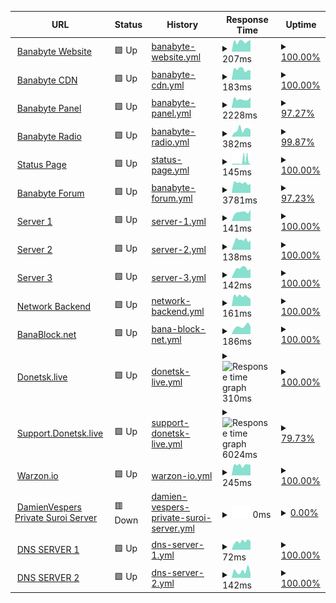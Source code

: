<!--start: status pages-->
<!-- This summary is generated by Upptime (https://github.com/upptime/upptime) -->
<!-- Do not edit this manually, your changes will be overwritten -->
<!-- prettier-ignore -->
| URL | Status | History | Response Time | Uptime |
| --- | ------ | ------- | ------------- | ------ |
| <img alt="" src="https://icons.duckduckgo.com/ip3/banabyte.com.ico" height="13"> [Banabyte Website](https://Banabyte.com) | 🟩 Up | [banabyte-website.yml](https://github.com/Banabyte/status.banabyte.com/commits/HEAD/history/banabyte-website.yml) | <details><summary><img alt="Response time graph" src="./graphs/banabyte-website/response-time-week.png" height="20"> 207ms</summary><br><a href="https://status.banabyte.com/history/banabyte-website"><img alt="Response time 427" src="https://img.shields.io/endpoint?url=https%3A%2F%2Fraw.githubusercontent.com%2FBanabyte%2Fstatus.banabyte.com%2FHEAD%2Fapi%2Fbanabyte-website%2Fresponse-time.json"></a><br><a href="https://status.banabyte.com/history/banabyte-website"><img alt="24-hour response time 163" src="https://img.shields.io/endpoint?url=https%3A%2F%2Fraw.githubusercontent.com%2FBanabyte%2Fstatus.banabyte.com%2FHEAD%2Fapi%2Fbanabyte-website%2Fresponse-time-day.json"></a><br><a href="https://status.banabyte.com/history/banabyte-website"><img alt="7-day response time 207" src="https://img.shields.io/endpoint?url=https%3A%2F%2Fraw.githubusercontent.com%2FBanabyte%2Fstatus.banabyte.com%2FHEAD%2Fapi%2Fbanabyte-website%2Fresponse-time-week.json"></a><br><a href="https://status.banabyte.com/history/banabyte-website"><img alt="30-day response time 228" src="https://img.shields.io/endpoint?url=https%3A%2F%2Fraw.githubusercontent.com%2FBanabyte%2Fstatus.banabyte.com%2FHEAD%2Fapi%2Fbanabyte-website%2Fresponse-time-month.json"></a><br><a href="https://status.banabyte.com/history/banabyte-website"><img alt="1-year response time 427" src="https://img.shields.io/endpoint?url=https%3A%2F%2Fraw.githubusercontent.com%2FBanabyte%2Fstatus.banabyte.com%2FHEAD%2Fapi%2Fbanabyte-website%2Fresponse-time-year.json"></a></details> | <details><summary><a href="https://status.banabyte.com/history/banabyte-website">100.00%</a></summary><a href="https://status.banabyte.com/history/banabyte-website"><img alt="All-time uptime 94.66%" src="https://img.shields.io/endpoint?url=https%3A%2F%2Fraw.githubusercontent.com%2FBanabyte%2Fstatus.banabyte.com%2FHEAD%2Fapi%2Fbanabyte-website%2Fuptime.json"></a><br><a href="https://status.banabyte.com/history/banabyte-website"><img alt="24-hour uptime 100.00%" src="https://img.shields.io/endpoint?url=https%3A%2F%2Fraw.githubusercontent.com%2FBanabyte%2Fstatus.banabyte.com%2FHEAD%2Fapi%2Fbanabyte-website%2Fuptime-day.json"></a><br><a href="https://status.banabyte.com/history/banabyte-website"><img alt="7-day uptime 100.00%" src="https://img.shields.io/endpoint?url=https%3A%2F%2Fraw.githubusercontent.com%2FBanabyte%2Fstatus.banabyte.com%2FHEAD%2Fapi%2Fbanabyte-website%2Fuptime-week.json"></a><br><a href="https://status.banabyte.com/history/banabyte-website"><img alt="30-day uptime 84.39%" src="https://img.shields.io/endpoint?url=https%3A%2F%2Fraw.githubusercontent.com%2FBanabyte%2Fstatus.banabyte.com%2FHEAD%2Fapi%2Fbanabyte-website%2Fuptime-month.json"></a><br><a href="https://status.banabyte.com/history/banabyte-website"><img alt="1-year uptime 94.66%" src="https://img.shields.io/endpoint?url=https%3A%2F%2Fraw.githubusercontent.com%2FBanabyte%2Fstatus.banabyte.com%2FHEAD%2Fapi%2Fbanabyte-website%2Fuptime-year.json"></a></details>
| <img alt="" src="https://icons.duckduckgo.com/ip3/cdn.banabyte.com.ico" height="13"> [Banabyte CDN](https://cdn.banabyte.com) | 🟩 Up | [banabyte-cdn.yml](https://github.com/Banabyte/status.banabyte.com/commits/HEAD/history/banabyte-cdn.yml) | <details><summary><img alt="Response time graph" src="./graphs/banabyte-cdn/response-time-week.png" height="20"> 183ms</summary><br><a href="https://status.banabyte.com/history/banabyte-cdn"><img alt="Response time 272" src="https://img.shields.io/endpoint?url=https%3A%2F%2Fraw.githubusercontent.com%2FBanabyte%2Fstatus.banabyte.com%2FHEAD%2Fapi%2Fbanabyte-cdn%2Fresponse-time.json"></a><br><a href="https://status.banabyte.com/history/banabyte-cdn"><img alt="24-hour response time 179" src="https://img.shields.io/endpoint?url=https%3A%2F%2Fraw.githubusercontent.com%2FBanabyte%2Fstatus.banabyte.com%2FHEAD%2Fapi%2Fbanabyte-cdn%2Fresponse-time-day.json"></a><br><a href="https://status.banabyte.com/history/banabyte-cdn"><img alt="7-day response time 183" src="https://img.shields.io/endpoint?url=https%3A%2F%2Fraw.githubusercontent.com%2FBanabyte%2Fstatus.banabyte.com%2FHEAD%2Fapi%2Fbanabyte-cdn%2Fresponse-time-week.json"></a><br><a href="https://status.banabyte.com/history/banabyte-cdn"><img alt="30-day response time 214" src="https://img.shields.io/endpoint?url=https%3A%2F%2Fraw.githubusercontent.com%2FBanabyte%2Fstatus.banabyte.com%2FHEAD%2Fapi%2Fbanabyte-cdn%2Fresponse-time-month.json"></a><br><a href="https://status.banabyte.com/history/banabyte-cdn"><img alt="1-year response time 272" src="https://img.shields.io/endpoint?url=https%3A%2F%2Fraw.githubusercontent.com%2FBanabyte%2Fstatus.banabyte.com%2FHEAD%2Fapi%2Fbanabyte-cdn%2Fresponse-time-year.json"></a></details> | <details><summary><a href="https://status.banabyte.com/history/banabyte-cdn">100.00%</a></summary><a href="https://status.banabyte.com/history/banabyte-cdn"><img alt="All-time uptime 99.17%" src="https://img.shields.io/endpoint?url=https%3A%2F%2Fraw.githubusercontent.com%2FBanabyte%2Fstatus.banabyte.com%2FHEAD%2Fapi%2Fbanabyte-cdn%2Fuptime.json"></a><br><a href="https://status.banabyte.com/history/banabyte-cdn"><img alt="24-hour uptime 100.00%" src="https://img.shields.io/endpoint?url=https%3A%2F%2Fraw.githubusercontent.com%2FBanabyte%2Fstatus.banabyte.com%2FHEAD%2Fapi%2Fbanabyte-cdn%2Fuptime-day.json"></a><br><a href="https://status.banabyte.com/history/banabyte-cdn"><img alt="7-day uptime 100.00%" src="https://img.shields.io/endpoint?url=https%3A%2F%2Fraw.githubusercontent.com%2FBanabyte%2Fstatus.banabyte.com%2FHEAD%2Fapi%2Fbanabyte-cdn%2Fuptime-week.json"></a><br><a href="https://status.banabyte.com/history/banabyte-cdn"><img alt="30-day uptime 99.88%" src="https://img.shields.io/endpoint?url=https%3A%2F%2Fraw.githubusercontent.com%2FBanabyte%2Fstatus.banabyte.com%2FHEAD%2Fapi%2Fbanabyte-cdn%2Fuptime-month.json"></a><br><a href="https://status.banabyte.com/history/banabyte-cdn"><img alt="1-year uptime 99.17%" src="https://img.shields.io/endpoint?url=https%3A%2F%2Fraw.githubusercontent.com%2FBanabyte%2Fstatus.banabyte.com%2FHEAD%2Fapi%2Fbanabyte-cdn%2Fuptime-year.json"></a></details>
| <img alt="" src="https://icons.duckduckgo.com/ip3/panel.banabyte.com.ico" height="13"> [Banabyte Panel](https://panel.banabyte.com) | 🟩 Up | [banabyte-panel.yml](https://github.com/Banabyte/status.banabyte.com/commits/HEAD/history/banabyte-panel.yml) | <details><summary><img alt="Response time graph" src="./graphs/banabyte-panel/response-time-week.png" height="20"> 2228ms</summary><br><a href="https://status.banabyte.com/history/banabyte-panel"><img alt="Response time 597" src="https://img.shields.io/endpoint?url=https%3A%2F%2Fraw.githubusercontent.com%2FBanabyte%2Fstatus.banabyte.com%2FHEAD%2Fapi%2Fbanabyte-panel%2Fresponse-time.json"></a><br><a href="https://status.banabyte.com/history/banabyte-panel"><img alt="24-hour response time 190" src="https://img.shields.io/endpoint?url=https%3A%2F%2Fraw.githubusercontent.com%2FBanabyte%2Fstatus.banabyte.com%2FHEAD%2Fapi%2Fbanabyte-panel%2Fresponse-time-day.json"></a><br><a href="https://status.banabyte.com/history/banabyte-panel"><img alt="7-day response time 2228" src="https://img.shields.io/endpoint?url=https%3A%2F%2Fraw.githubusercontent.com%2FBanabyte%2Fstatus.banabyte.com%2FHEAD%2Fapi%2Fbanabyte-panel%2Fresponse-time-week.json"></a><br><a href="https://status.banabyte.com/history/banabyte-panel"><img alt="30-day response time 853" src="https://img.shields.io/endpoint?url=https%3A%2F%2Fraw.githubusercontent.com%2FBanabyte%2Fstatus.banabyte.com%2FHEAD%2Fapi%2Fbanabyte-panel%2Fresponse-time-month.json"></a><br><a href="https://status.banabyte.com/history/banabyte-panel"><img alt="1-year response time 597" src="https://img.shields.io/endpoint?url=https%3A%2F%2Fraw.githubusercontent.com%2FBanabyte%2Fstatus.banabyte.com%2FHEAD%2Fapi%2Fbanabyte-panel%2Fresponse-time-year.json"></a></details> | <details><summary><a href="https://status.banabyte.com/history/banabyte-panel">97.27%</a></summary><a href="https://status.banabyte.com/history/banabyte-panel"><img alt="All-time uptime 98.77%" src="https://img.shields.io/endpoint?url=https%3A%2F%2Fraw.githubusercontent.com%2FBanabyte%2Fstatus.banabyte.com%2FHEAD%2Fapi%2Fbanabyte-panel%2Fuptime.json"></a><br><a href="https://status.banabyte.com/history/banabyte-panel"><img alt="24-hour uptime 100.00%" src="https://img.shields.io/endpoint?url=https%3A%2F%2Fraw.githubusercontent.com%2FBanabyte%2Fstatus.banabyte.com%2FHEAD%2Fapi%2Fbanabyte-panel%2Fuptime-day.json"></a><br><a href="https://status.banabyte.com/history/banabyte-panel"><img alt="7-day uptime 97.27%" src="https://img.shields.io/endpoint?url=https%3A%2F%2Fraw.githubusercontent.com%2FBanabyte%2Fstatus.banabyte.com%2FHEAD%2Fapi%2Fbanabyte-panel%2Fuptime-week.json"></a><br><a href="https://status.banabyte.com/history/banabyte-panel"><img alt="30-day uptime 99.37%" src="https://img.shields.io/endpoint?url=https%3A%2F%2Fraw.githubusercontent.com%2FBanabyte%2Fstatus.banabyte.com%2FHEAD%2Fapi%2Fbanabyte-panel%2Fuptime-month.json"></a><br><a href="https://status.banabyte.com/history/banabyte-panel"><img alt="1-year uptime 98.77%" src="https://img.shields.io/endpoint?url=https%3A%2F%2Fraw.githubusercontent.com%2FBanabyte%2Fstatus.banabyte.com%2FHEAD%2Fapi%2Fbanabyte-panel%2Fuptime-year.json"></a></details>
| <img alt="" src="https://icons.duckduckgo.com/ip3/radio.banabyte.com.ico" height="13"> [Banabyte Radio](https://radio.banabyte.com) | 🟩 Up | [banabyte-radio.yml](https://github.com/Banabyte/status.banabyte.com/commits/HEAD/history/banabyte-radio.yml) | <details><summary><img alt="Response time graph" src="./graphs/banabyte-radio/response-time-week.png" height="20"> 382ms</summary><br><a href="https://status.banabyte.com/history/banabyte-radio"><img alt="Response time 406" src="https://img.shields.io/endpoint?url=https%3A%2F%2Fraw.githubusercontent.com%2FBanabyte%2Fstatus.banabyte.com%2FHEAD%2Fapi%2Fbanabyte-radio%2Fresponse-time.json"></a><br><a href="https://status.banabyte.com/history/banabyte-radio"><img alt="24-hour response time 327" src="https://img.shields.io/endpoint?url=https%3A%2F%2Fraw.githubusercontent.com%2FBanabyte%2Fstatus.banabyte.com%2FHEAD%2Fapi%2Fbanabyte-radio%2Fresponse-time-day.json"></a><br><a href="https://status.banabyte.com/history/banabyte-radio"><img alt="7-day response time 382" src="https://img.shields.io/endpoint?url=https%3A%2F%2Fraw.githubusercontent.com%2FBanabyte%2Fstatus.banabyte.com%2FHEAD%2Fapi%2Fbanabyte-radio%2Fresponse-time-week.json"></a><br><a href="https://status.banabyte.com/history/banabyte-radio"><img alt="30-day response time 409" src="https://img.shields.io/endpoint?url=https%3A%2F%2Fraw.githubusercontent.com%2FBanabyte%2Fstatus.banabyte.com%2FHEAD%2Fapi%2Fbanabyte-radio%2Fresponse-time-month.json"></a><br><a href="https://status.banabyte.com/history/banabyte-radio"><img alt="1-year response time 406" src="https://img.shields.io/endpoint?url=https%3A%2F%2Fraw.githubusercontent.com%2FBanabyte%2Fstatus.banabyte.com%2FHEAD%2Fapi%2Fbanabyte-radio%2Fresponse-time-year.json"></a></details> | <details><summary><a href="https://status.banabyte.com/history/banabyte-radio">99.87%</a></summary><a href="https://status.banabyte.com/history/banabyte-radio"><img alt="All-time uptime 99.94%" src="https://img.shields.io/endpoint?url=https%3A%2F%2Fraw.githubusercontent.com%2FBanabyte%2Fstatus.banabyte.com%2FHEAD%2Fapi%2Fbanabyte-radio%2Fuptime.json"></a><br><a href="https://status.banabyte.com/history/banabyte-radio"><img alt="24-hour uptime 100.00%" src="https://img.shields.io/endpoint?url=https%3A%2F%2Fraw.githubusercontent.com%2FBanabyte%2Fstatus.banabyte.com%2FHEAD%2Fapi%2Fbanabyte-radio%2Fuptime-day.json"></a><br><a href="https://status.banabyte.com/history/banabyte-radio"><img alt="7-day uptime 99.87%" src="https://img.shields.io/endpoint?url=https%3A%2F%2Fraw.githubusercontent.com%2FBanabyte%2Fstatus.banabyte.com%2FHEAD%2Fapi%2Fbanabyte-radio%2Fuptime-week.json"></a><br><a href="https://status.banabyte.com/history/banabyte-radio"><img alt="30-day uptime 99.96%" src="https://img.shields.io/endpoint?url=https%3A%2F%2Fraw.githubusercontent.com%2FBanabyte%2Fstatus.banabyte.com%2FHEAD%2Fapi%2Fbanabyte-radio%2Fuptime-month.json"></a><br><a href="https://status.banabyte.com/history/banabyte-radio"><img alt="1-year uptime 99.94%" src="https://img.shields.io/endpoint?url=https%3A%2F%2Fraw.githubusercontent.com%2FBanabyte%2Fstatus.banabyte.com%2FHEAD%2Fapi%2Fbanabyte-radio%2Fuptime-year.json"></a></details>
| <img alt="" src="https://icons.duckduckgo.com/ip3/status.banabyte.com.ico" height="13"> [Status Page](https://status.banabyte.com) | 🟩 Up | [status-page.yml](https://github.com/Banabyte/status.banabyte.com/commits/HEAD/history/status-page.yml) | <details><summary><img alt="Response time graph" src="./graphs/status-page/response-time-week.png" height="20"> 145ms</summary><br><a href="https://status.banabyte.com/history/status-page"><img alt="Response time 127" src="https://img.shields.io/endpoint?url=https%3A%2F%2Fraw.githubusercontent.com%2FBanabyte%2Fstatus.banabyte.com%2FHEAD%2Fapi%2Fstatus-page%2Fresponse-time.json"></a><br><a href="https://status.banabyte.com/history/status-page"><img alt="24-hour response time 151" src="https://img.shields.io/endpoint?url=https%3A%2F%2Fraw.githubusercontent.com%2FBanabyte%2Fstatus.banabyte.com%2FHEAD%2Fapi%2Fstatus-page%2Fresponse-time-day.json"></a><br><a href="https://status.banabyte.com/history/status-page"><img alt="7-day response time 145" src="https://img.shields.io/endpoint?url=https%3A%2F%2Fraw.githubusercontent.com%2FBanabyte%2Fstatus.banabyte.com%2FHEAD%2Fapi%2Fstatus-page%2Fresponse-time-week.json"></a><br><a href="https://status.banabyte.com/history/status-page"><img alt="30-day response time 121" src="https://img.shields.io/endpoint?url=https%3A%2F%2Fraw.githubusercontent.com%2FBanabyte%2Fstatus.banabyte.com%2FHEAD%2Fapi%2Fstatus-page%2Fresponse-time-month.json"></a><br><a href="https://status.banabyte.com/history/status-page"><img alt="1-year response time 127" src="https://img.shields.io/endpoint?url=https%3A%2F%2Fraw.githubusercontent.com%2FBanabyte%2Fstatus.banabyte.com%2FHEAD%2Fapi%2Fstatus-page%2Fresponse-time-year.json"></a></details> | <details><summary><a href="https://status.banabyte.com/history/status-page">100.00%</a></summary><a href="https://status.banabyte.com/history/status-page"><img alt="All-time uptime 100.00%" src="https://img.shields.io/endpoint?url=https%3A%2F%2Fraw.githubusercontent.com%2FBanabyte%2Fstatus.banabyte.com%2FHEAD%2Fapi%2Fstatus-page%2Fuptime.json"></a><br><a href="https://status.banabyte.com/history/status-page"><img alt="24-hour uptime 100.00%" src="https://img.shields.io/endpoint?url=https%3A%2F%2Fraw.githubusercontent.com%2FBanabyte%2Fstatus.banabyte.com%2FHEAD%2Fapi%2Fstatus-page%2Fuptime-day.json"></a><br><a href="https://status.banabyte.com/history/status-page"><img alt="7-day uptime 100.00%" src="https://img.shields.io/endpoint?url=https%3A%2F%2Fraw.githubusercontent.com%2FBanabyte%2Fstatus.banabyte.com%2FHEAD%2Fapi%2Fstatus-page%2Fuptime-week.json"></a><br><a href="https://status.banabyte.com/history/status-page"><img alt="30-day uptime 100.00%" src="https://img.shields.io/endpoint?url=https%3A%2F%2Fraw.githubusercontent.com%2FBanabyte%2Fstatus.banabyte.com%2FHEAD%2Fapi%2Fstatus-page%2Fuptime-month.json"></a><br><a href="https://status.banabyte.com/history/status-page"><img alt="1-year uptime 100.00%" src="https://img.shields.io/endpoint?url=https%3A%2F%2Fraw.githubusercontent.com%2FBanabyte%2Fstatus.banabyte.com%2FHEAD%2Fapi%2Fstatus-page%2Fuptime-year.json"></a></details>
| <img alt="" src="https://icons.duckduckgo.com/ip3/forum.banabyte.com.ico" height="13"> [Banabyte Forum](https://forum.banabyte.com) | 🟩 Up | [banabyte-forum.yml](https://github.com/Banabyte/status.banabyte.com/commits/HEAD/history/banabyte-forum.yml) | <details><summary><img alt="Response time graph" src="./graphs/banabyte-forum/response-time-week.png" height="20"> 3781ms</summary><br><a href="https://status.banabyte.com/history/banabyte-forum"><img alt="Response time 1188" src="https://img.shields.io/endpoint?url=https%3A%2F%2Fraw.githubusercontent.com%2FBanabyte%2Fstatus.banabyte.com%2FHEAD%2Fapi%2Fbanabyte-forum%2Fresponse-time.json"></a><br><a href="https://status.banabyte.com/history/banabyte-forum"><img alt="24-hour response time 339" src="https://img.shields.io/endpoint?url=https%3A%2F%2Fraw.githubusercontent.com%2FBanabyte%2Fstatus.banabyte.com%2FHEAD%2Fapi%2Fbanabyte-forum%2Fresponse-time-day.json"></a><br><a href="https://status.banabyte.com/history/banabyte-forum"><img alt="7-day response time 3781" src="https://img.shields.io/endpoint?url=https%3A%2F%2Fraw.githubusercontent.com%2FBanabyte%2Fstatus.banabyte.com%2FHEAD%2Fapi%2Fbanabyte-forum%2Fresponse-time-week.json"></a><br><a href="https://status.banabyte.com/history/banabyte-forum"><img alt="30-day response time 1511" src="https://img.shields.io/endpoint?url=https%3A%2F%2Fraw.githubusercontent.com%2FBanabyte%2Fstatus.banabyte.com%2FHEAD%2Fapi%2Fbanabyte-forum%2Fresponse-time-month.json"></a><br><a href="https://status.banabyte.com/history/banabyte-forum"><img alt="1-year response time 1188" src="https://img.shields.io/endpoint?url=https%3A%2F%2Fraw.githubusercontent.com%2FBanabyte%2Fstatus.banabyte.com%2FHEAD%2Fapi%2Fbanabyte-forum%2Fresponse-time-year.json"></a></details> | <details><summary><a href="https://status.banabyte.com/history/banabyte-forum">97.23%</a></summary><a href="https://status.banabyte.com/history/banabyte-forum"><img alt="All-time uptime 99.49%" src="https://img.shields.io/endpoint?url=https%3A%2F%2Fraw.githubusercontent.com%2FBanabyte%2Fstatus.banabyte.com%2FHEAD%2Fapi%2Fbanabyte-forum%2Fuptime.json"></a><br><a href="https://status.banabyte.com/history/banabyte-forum"><img alt="24-hour uptime 100.00%" src="https://img.shields.io/endpoint?url=https%3A%2F%2Fraw.githubusercontent.com%2FBanabyte%2Fstatus.banabyte.com%2FHEAD%2Fapi%2Fbanabyte-forum%2Fuptime-day.json"></a><br><a href="https://status.banabyte.com/history/banabyte-forum"><img alt="7-day uptime 97.23%" src="https://img.shields.io/endpoint?url=https%3A%2F%2Fraw.githubusercontent.com%2FBanabyte%2Fstatus.banabyte.com%2FHEAD%2Fapi%2Fbanabyte-forum%2Fuptime-week.json"></a><br><a href="https://status.banabyte.com/history/banabyte-forum"><img alt="30-day uptime 99.36%" src="https://img.shields.io/endpoint?url=https%3A%2F%2Fraw.githubusercontent.com%2FBanabyte%2Fstatus.banabyte.com%2FHEAD%2Fapi%2Fbanabyte-forum%2Fuptime-month.json"></a><br><a href="https://status.banabyte.com/history/banabyte-forum"><img alt="1-year uptime 99.49%" src="https://img.shields.io/endpoint?url=https%3A%2F%2Fraw.githubusercontent.com%2FBanabyte%2Fstatus.banabyte.com%2FHEAD%2Fapi%2Fbanabyte-forum%2Fuptime-year.json"></a></details>
| <img alt="" src="https://icons.duckduckgo.com/ip3/co-us01.banabyte.com.ico" height="13"> [Server 1](https://co-us01.banabyte.com:2021) | 🟩 Up | [server-1.yml](https://github.com/Banabyte/status.banabyte.com/commits/HEAD/history/server-1.yml) | <details><summary><img alt="Response time graph" src="./graphs/server-1/response-time-week.png" height="20"> 141ms</summary><br><a href="https://status.banabyte.com/history/server-1"><img alt="Response time 188" src="https://img.shields.io/endpoint?url=https%3A%2F%2Fraw.githubusercontent.com%2FBanabyte%2Fstatus.banabyte.com%2FHEAD%2Fapi%2Fserver-1%2Fresponse-time.json"></a><br><a href="https://status.banabyte.com/history/server-1"><img alt="24-hour response time 111" src="https://img.shields.io/endpoint?url=https%3A%2F%2Fraw.githubusercontent.com%2FBanabyte%2Fstatus.banabyte.com%2FHEAD%2Fapi%2Fserver-1%2Fresponse-time-day.json"></a><br><a href="https://status.banabyte.com/history/server-1"><img alt="7-day response time 141" src="https://img.shields.io/endpoint?url=https%3A%2F%2Fraw.githubusercontent.com%2FBanabyte%2Fstatus.banabyte.com%2FHEAD%2Fapi%2Fserver-1%2Fresponse-time-week.json"></a><br><a href="https://status.banabyte.com/history/server-1"><img alt="30-day response time 195" src="https://img.shields.io/endpoint?url=https%3A%2F%2Fraw.githubusercontent.com%2FBanabyte%2Fstatus.banabyte.com%2FHEAD%2Fapi%2Fserver-1%2Fresponse-time-month.json"></a><br><a href="https://status.banabyte.com/history/server-1"><img alt="1-year response time 188" src="https://img.shields.io/endpoint?url=https%3A%2F%2Fraw.githubusercontent.com%2FBanabyte%2Fstatus.banabyte.com%2FHEAD%2Fapi%2Fserver-1%2Fresponse-time-year.json"></a></details> | <details><summary><a href="https://status.banabyte.com/history/server-1">100.00%</a></summary><a href="https://status.banabyte.com/history/server-1"><img alt="All-time uptime 99.95%" src="https://img.shields.io/endpoint?url=https%3A%2F%2Fraw.githubusercontent.com%2FBanabyte%2Fstatus.banabyte.com%2FHEAD%2Fapi%2Fserver-1%2Fuptime.json"></a><br><a href="https://status.banabyte.com/history/server-1"><img alt="24-hour uptime 100.00%" src="https://img.shields.io/endpoint?url=https%3A%2F%2Fraw.githubusercontent.com%2FBanabyte%2Fstatus.banabyte.com%2FHEAD%2Fapi%2Fserver-1%2Fuptime-day.json"></a><br><a href="https://status.banabyte.com/history/server-1"><img alt="7-day uptime 100.00%" src="https://img.shields.io/endpoint?url=https%3A%2F%2Fraw.githubusercontent.com%2FBanabyte%2Fstatus.banabyte.com%2FHEAD%2Fapi%2Fserver-1%2Fuptime-week.json"></a><br><a href="https://status.banabyte.com/history/server-1"><img alt="30-day uptime 100.00%" src="https://img.shields.io/endpoint?url=https%3A%2F%2Fraw.githubusercontent.com%2FBanabyte%2Fstatus.banabyte.com%2FHEAD%2Fapi%2Fserver-1%2Fuptime-month.json"></a><br><a href="https://status.banabyte.com/history/server-1"><img alt="1-year uptime 99.95%" src="https://img.shields.io/endpoint?url=https%3A%2F%2Fraw.githubusercontent.com%2FBanabyte%2Fstatus.banabyte.com%2FHEAD%2Fapi%2Fserver-1%2Fuptime-year.json"></a></details>
| <img alt="" src="https://icons.duckduckgo.com/ip3/co-us02.banabyte.com.ico" height="13"> [Server 2](https://co-us02.banabyte.com:2031) | 🟩 Up | [server-2.yml](https://github.com/Banabyte/status.banabyte.com/commits/HEAD/history/server-2.yml) | <details><summary><img alt="Response time graph" src="./graphs/server-2/response-time-week.png" height="20"> 138ms</summary><br><a href="https://status.banabyte.com/history/server-2"><img alt="Response time 176" src="https://img.shields.io/endpoint?url=https%3A%2F%2Fraw.githubusercontent.com%2FBanabyte%2Fstatus.banabyte.com%2FHEAD%2Fapi%2Fserver-2%2Fresponse-time.json"></a><br><a href="https://status.banabyte.com/history/server-2"><img alt="24-hour response time 116" src="https://img.shields.io/endpoint?url=https%3A%2F%2Fraw.githubusercontent.com%2FBanabyte%2Fstatus.banabyte.com%2FHEAD%2Fapi%2Fserver-2%2Fresponse-time-day.json"></a><br><a href="https://status.banabyte.com/history/server-2"><img alt="7-day response time 138" src="https://img.shields.io/endpoint?url=https%3A%2F%2Fraw.githubusercontent.com%2FBanabyte%2Fstatus.banabyte.com%2FHEAD%2Fapi%2Fserver-2%2Fresponse-time-week.json"></a><br><a href="https://status.banabyte.com/history/server-2"><img alt="30-day response time 177" src="https://img.shields.io/endpoint?url=https%3A%2F%2Fraw.githubusercontent.com%2FBanabyte%2Fstatus.banabyte.com%2FHEAD%2Fapi%2Fserver-2%2Fresponse-time-month.json"></a><br><a href="https://status.banabyte.com/history/server-2"><img alt="1-year response time 176" src="https://img.shields.io/endpoint?url=https%3A%2F%2Fraw.githubusercontent.com%2FBanabyte%2Fstatus.banabyte.com%2FHEAD%2Fapi%2Fserver-2%2Fresponse-time-year.json"></a></details> | <details><summary><a href="https://status.banabyte.com/history/server-2">100.00%</a></summary><a href="https://status.banabyte.com/history/server-2"><img alt="All-time uptime 99.98%" src="https://img.shields.io/endpoint?url=https%3A%2F%2Fraw.githubusercontent.com%2FBanabyte%2Fstatus.banabyte.com%2FHEAD%2Fapi%2Fserver-2%2Fuptime.json"></a><br><a href="https://status.banabyte.com/history/server-2"><img alt="24-hour uptime 100.00%" src="https://img.shields.io/endpoint?url=https%3A%2F%2Fraw.githubusercontent.com%2FBanabyte%2Fstatus.banabyte.com%2FHEAD%2Fapi%2Fserver-2%2Fuptime-day.json"></a><br><a href="https://status.banabyte.com/history/server-2"><img alt="7-day uptime 100.00%" src="https://img.shields.io/endpoint?url=https%3A%2F%2Fraw.githubusercontent.com%2FBanabyte%2Fstatus.banabyte.com%2FHEAD%2Fapi%2Fserver-2%2Fuptime-week.json"></a><br><a href="https://status.banabyte.com/history/server-2"><img alt="30-day uptime 100.00%" src="https://img.shields.io/endpoint?url=https%3A%2F%2Fraw.githubusercontent.com%2FBanabyte%2Fstatus.banabyte.com%2FHEAD%2Fapi%2Fserver-2%2Fuptime-month.json"></a><br><a href="https://status.banabyte.com/history/server-2"><img alt="1-year uptime 99.98%" src="https://img.shields.io/endpoint?url=https%3A%2F%2Fraw.githubusercontent.com%2FBanabyte%2Fstatus.banabyte.com%2FHEAD%2Fapi%2Fserver-2%2Fuptime-year.json"></a></details>
| <img alt="" src="https://icons.duckduckgo.com/ip3/co-us03.banabyte.com.ico" height="13"> [Server 3](https://co-us03.banabyte.com:2041) | 🟩 Up | [server-3.yml](https://github.com/Banabyte/status.banabyte.com/commits/HEAD/history/server-3.yml) | <details><summary><img alt="Response time graph" src="./graphs/server-3/response-time-week.png" height="20"> 142ms</summary><br><a href="https://status.banabyte.com/history/server-3"><img alt="Response time 181" src="https://img.shields.io/endpoint?url=https%3A%2F%2Fraw.githubusercontent.com%2FBanabyte%2Fstatus.banabyte.com%2FHEAD%2Fapi%2Fserver-3%2Fresponse-time.json"></a><br><a href="https://status.banabyte.com/history/server-3"><img alt="24-hour response time 112" src="https://img.shields.io/endpoint?url=https%3A%2F%2Fraw.githubusercontent.com%2FBanabyte%2Fstatus.banabyte.com%2FHEAD%2Fapi%2Fserver-3%2Fresponse-time-day.json"></a><br><a href="https://status.banabyte.com/history/server-3"><img alt="7-day response time 142" src="https://img.shields.io/endpoint?url=https%3A%2F%2Fraw.githubusercontent.com%2FBanabyte%2Fstatus.banabyte.com%2FHEAD%2Fapi%2Fserver-3%2Fresponse-time-week.json"></a><br><a href="https://status.banabyte.com/history/server-3"><img alt="30-day response time 179" src="https://img.shields.io/endpoint?url=https%3A%2F%2Fraw.githubusercontent.com%2FBanabyte%2Fstatus.banabyte.com%2FHEAD%2Fapi%2Fserver-3%2Fresponse-time-month.json"></a><br><a href="https://status.banabyte.com/history/server-3"><img alt="1-year response time 181" src="https://img.shields.io/endpoint?url=https%3A%2F%2Fraw.githubusercontent.com%2FBanabyte%2Fstatus.banabyte.com%2FHEAD%2Fapi%2Fserver-3%2Fresponse-time-year.json"></a></details> | <details><summary><a href="https://status.banabyte.com/history/server-3">100.00%</a></summary><a href="https://status.banabyte.com/history/server-3"><img alt="All-time uptime 99.98%" src="https://img.shields.io/endpoint?url=https%3A%2F%2Fraw.githubusercontent.com%2FBanabyte%2Fstatus.banabyte.com%2FHEAD%2Fapi%2Fserver-3%2Fuptime.json"></a><br><a href="https://status.banabyte.com/history/server-3"><img alt="24-hour uptime 100.00%" src="https://img.shields.io/endpoint?url=https%3A%2F%2Fraw.githubusercontent.com%2FBanabyte%2Fstatus.banabyte.com%2FHEAD%2Fapi%2Fserver-3%2Fuptime-day.json"></a><br><a href="https://status.banabyte.com/history/server-3"><img alt="7-day uptime 100.00%" src="https://img.shields.io/endpoint?url=https%3A%2F%2Fraw.githubusercontent.com%2FBanabyte%2Fstatus.banabyte.com%2FHEAD%2Fapi%2Fserver-3%2Fuptime-week.json"></a><br><a href="https://status.banabyte.com/history/server-3"><img alt="30-day uptime 100.00%" src="https://img.shields.io/endpoint?url=https%3A%2F%2Fraw.githubusercontent.com%2FBanabyte%2Fstatus.banabyte.com%2FHEAD%2Fapi%2Fserver-3%2Fuptime-month.json"></a><br><a href="https://status.banabyte.com/history/server-3"><img alt="1-year uptime 99.98%" src="https://img.shields.io/endpoint?url=https%3A%2F%2Fraw.githubusercontent.com%2FBanabyte%2Fstatus.banabyte.com%2FHEAD%2Fapi%2Fserver-3%2Fuptime-year.json"></a></details>
| <img alt="" src="https://icons.duckduckgo.com/ip3/admin.banabyte.com.ico" height="13"> [Network Backend](https://admin.banabyte.com) | 🟩 Up | [network-backend.yml](https://github.com/Banabyte/status.banabyte.com/commits/HEAD/history/network-backend.yml) | <details><summary><img alt="Response time graph" src="./graphs/network-backend/response-time-week.png" height="20"> 161ms</summary><br><a href="https://status.banabyte.com/history/network-backend"><img alt="Response time 580" src="https://img.shields.io/endpoint?url=https%3A%2F%2Fraw.githubusercontent.com%2FBanabyte%2Fstatus.banabyte.com%2FHEAD%2Fapi%2Fnetwork-backend%2Fresponse-time.json"></a><br><a href="https://status.banabyte.com/history/network-backend"><img alt="24-hour response time 135" src="https://img.shields.io/endpoint?url=https%3A%2F%2Fraw.githubusercontent.com%2FBanabyte%2Fstatus.banabyte.com%2FHEAD%2Fapi%2Fnetwork-backend%2Fresponse-time-day.json"></a><br><a href="https://status.banabyte.com/history/network-backend"><img alt="7-day response time 161" src="https://img.shields.io/endpoint?url=https%3A%2F%2Fraw.githubusercontent.com%2FBanabyte%2Fstatus.banabyte.com%2FHEAD%2Fapi%2Fnetwork-backend%2Fresponse-time-week.json"></a><br><a href="https://status.banabyte.com/history/network-backend"><img alt="30-day response time 183" src="https://img.shields.io/endpoint?url=https%3A%2F%2Fraw.githubusercontent.com%2FBanabyte%2Fstatus.banabyte.com%2FHEAD%2Fapi%2Fnetwork-backend%2Fresponse-time-month.json"></a><br><a href="https://status.banabyte.com/history/network-backend"><img alt="1-year response time 580" src="https://img.shields.io/endpoint?url=https%3A%2F%2Fraw.githubusercontent.com%2FBanabyte%2Fstatus.banabyte.com%2FHEAD%2Fapi%2Fnetwork-backend%2Fresponse-time-year.json"></a></details> | <details><summary><a href="https://status.banabyte.com/history/network-backend">100.00%</a></summary><a href="https://status.banabyte.com/history/network-backend"><img alt="All-time uptime 99.98%" src="https://img.shields.io/endpoint?url=https%3A%2F%2Fraw.githubusercontent.com%2FBanabyte%2Fstatus.banabyte.com%2FHEAD%2Fapi%2Fnetwork-backend%2Fuptime.json"></a><br><a href="https://status.banabyte.com/history/network-backend"><img alt="24-hour uptime 100.00%" src="https://img.shields.io/endpoint?url=https%3A%2F%2Fraw.githubusercontent.com%2FBanabyte%2Fstatus.banabyte.com%2FHEAD%2Fapi%2Fnetwork-backend%2Fuptime-day.json"></a><br><a href="https://status.banabyte.com/history/network-backend"><img alt="7-day uptime 100.00%" src="https://img.shields.io/endpoint?url=https%3A%2F%2Fraw.githubusercontent.com%2FBanabyte%2Fstatus.banabyte.com%2FHEAD%2Fapi%2Fnetwork-backend%2Fuptime-week.json"></a><br><a href="https://status.banabyte.com/history/network-backend"><img alt="30-day uptime 100.00%" src="https://img.shields.io/endpoint?url=https%3A%2F%2Fraw.githubusercontent.com%2FBanabyte%2Fstatus.banabyte.com%2FHEAD%2Fapi%2Fnetwork-backend%2Fuptime-month.json"></a><br><a href="https://status.banabyte.com/history/network-backend"><img alt="1-year uptime 99.98%" src="https://img.shields.io/endpoint?url=https%3A%2F%2Fraw.githubusercontent.com%2FBanabyte%2Fstatus.banabyte.com%2FHEAD%2Fapi%2Fnetwork-backend%2Fuptime-year.json"></a></details>
| <img alt="" src="https://icons.duckduckgo.com/ip3/banablock.net.ico" height="13"> [BanaBlock.net](https://banablock.net) | 🟩 Up | [bana-block-net.yml](https://github.com/Banabyte/status.banabyte.com/commits/HEAD/history/bana-block-net.yml) | <details><summary><img alt="Response time graph" src="./graphs/bana-block-net/response-time-week.png" height="20"> 186ms</summary><br><a href="https://status.banabyte.com/history/bana-block-net"><img alt="Response time 257" src="https://img.shields.io/endpoint?url=https%3A%2F%2Fraw.githubusercontent.com%2FBanabyte%2Fstatus.banabyte.com%2FHEAD%2Fapi%2Fbana-block-net%2Fresponse-time.json"></a><br><a href="https://status.banabyte.com/history/bana-block-net"><img alt="24-hour response time 161" src="https://img.shields.io/endpoint?url=https%3A%2F%2Fraw.githubusercontent.com%2FBanabyte%2Fstatus.banabyte.com%2FHEAD%2Fapi%2Fbana-block-net%2Fresponse-time-day.json"></a><br><a href="https://status.banabyte.com/history/bana-block-net"><img alt="7-day response time 186" src="https://img.shields.io/endpoint?url=https%3A%2F%2Fraw.githubusercontent.com%2FBanabyte%2Fstatus.banabyte.com%2FHEAD%2Fapi%2Fbana-block-net%2Fresponse-time-week.json"></a><br><a href="https://status.banabyte.com/history/bana-block-net"><img alt="30-day response time 221" src="https://img.shields.io/endpoint?url=https%3A%2F%2Fraw.githubusercontent.com%2FBanabyte%2Fstatus.banabyte.com%2FHEAD%2Fapi%2Fbana-block-net%2Fresponse-time-month.json"></a><br><a href="https://status.banabyte.com/history/bana-block-net"><img alt="1-year response time 257" src="https://img.shields.io/endpoint?url=https%3A%2F%2Fraw.githubusercontent.com%2FBanabyte%2Fstatus.banabyte.com%2FHEAD%2Fapi%2Fbana-block-net%2Fresponse-time-year.json"></a></details> | <details><summary><a href="https://status.banabyte.com/history/bana-block-net">100.00%</a></summary><a href="https://status.banabyte.com/history/bana-block-net"><img alt="All-time uptime 97.61%" src="https://img.shields.io/endpoint?url=https%3A%2F%2Fraw.githubusercontent.com%2FBanabyte%2Fstatus.banabyte.com%2FHEAD%2Fapi%2Fbana-block-net%2Fuptime.json"></a><br><a href="https://status.banabyte.com/history/bana-block-net"><img alt="24-hour uptime 100.00%" src="https://img.shields.io/endpoint?url=https%3A%2F%2Fraw.githubusercontent.com%2FBanabyte%2Fstatus.banabyte.com%2FHEAD%2Fapi%2Fbana-block-net%2Fuptime-day.json"></a><br><a href="https://status.banabyte.com/history/bana-block-net"><img alt="7-day uptime 100.00%" src="https://img.shields.io/endpoint?url=https%3A%2F%2Fraw.githubusercontent.com%2FBanabyte%2Fstatus.banabyte.com%2FHEAD%2Fapi%2Fbana-block-net%2Fuptime-week.json"></a><br><a href="https://status.banabyte.com/history/bana-block-net"><img alt="30-day uptime 100.00%" src="https://img.shields.io/endpoint?url=https%3A%2F%2Fraw.githubusercontent.com%2FBanabyte%2Fstatus.banabyte.com%2FHEAD%2Fapi%2Fbana-block-net%2Fuptime-month.json"></a><br><a href="https://status.banabyte.com/history/bana-block-net"><img alt="1-year uptime 97.61%" src="https://img.shields.io/endpoint?url=https%3A%2F%2Fraw.githubusercontent.com%2FBanabyte%2Fstatus.banabyte.com%2FHEAD%2Fapi%2Fbana-block-net%2Fuptime-year.json"></a></details>
| <img alt="" src="https://icons.duckduckgo.com/ip3/donetsk.live.ico" height="13"> [Donetsk.live](https://donetsk.live) | 🟩 Up | [donetsk-live.yml](https://github.com/Banabyte/status.banabyte.com/commits/HEAD/history/donetsk-live.yml) | <details><summary><img alt="Response time graph" src="./graphs/donetsk-live/response-time-week.png" height="20"> 310ms</summary><br><a href="https://status.banabyte.com/history/donetsk-live"><img alt="Response time 286" src="https://img.shields.io/endpoint?url=https%3A%2F%2Fraw.githubusercontent.com%2FBanabyte%2Fstatus.banabyte.com%2FHEAD%2Fapi%2Fdonetsk-live%2Fresponse-time.json"></a><br><a href="https://status.banabyte.com/history/donetsk-live"><img alt="24-hour response time 146" src="https://img.shields.io/endpoint?url=https%3A%2F%2Fraw.githubusercontent.com%2FBanabyte%2Fstatus.banabyte.com%2FHEAD%2Fapi%2Fdonetsk-live%2Fresponse-time-day.json"></a><br><a href="https://status.banabyte.com/history/donetsk-live"><img alt="7-day response time 310" src="https://img.shields.io/endpoint?url=https%3A%2F%2Fraw.githubusercontent.com%2FBanabyte%2Fstatus.banabyte.com%2FHEAD%2Fapi%2Fdonetsk-live%2Fresponse-time-week.json"></a><br><a href="https://status.banabyte.com/history/donetsk-live"><img alt="30-day response time 243" src="https://img.shields.io/endpoint?url=https%3A%2F%2Fraw.githubusercontent.com%2FBanabyte%2Fstatus.banabyte.com%2FHEAD%2Fapi%2Fdonetsk-live%2Fresponse-time-month.json"></a><br><a href="https://status.banabyte.com/history/donetsk-live"><img alt="1-year response time 286" src="https://img.shields.io/endpoint?url=https%3A%2F%2Fraw.githubusercontent.com%2FBanabyte%2Fstatus.banabyte.com%2FHEAD%2Fapi%2Fdonetsk-live%2Fresponse-time-year.json"></a></details> | <details><summary><a href="https://status.banabyte.com/history/donetsk-live">100.00%</a></summary><a href="https://status.banabyte.com/history/donetsk-live"><img alt="All-time uptime 99.72%" src="https://img.shields.io/endpoint?url=https%3A%2F%2Fraw.githubusercontent.com%2FBanabyte%2Fstatus.banabyte.com%2FHEAD%2Fapi%2Fdonetsk-live%2Fuptime.json"></a><br><a href="https://status.banabyte.com/history/donetsk-live"><img alt="24-hour uptime 100.00%" src="https://img.shields.io/endpoint?url=https%3A%2F%2Fraw.githubusercontent.com%2FBanabyte%2Fstatus.banabyte.com%2FHEAD%2Fapi%2Fdonetsk-live%2Fuptime-day.json"></a><br><a href="https://status.banabyte.com/history/donetsk-live"><img alt="7-day uptime 100.00%" src="https://img.shields.io/endpoint?url=https%3A%2F%2Fraw.githubusercontent.com%2FBanabyte%2Fstatus.banabyte.com%2FHEAD%2Fapi%2Fdonetsk-live%2Fuptime-week.json"></a><br><a href="https://status.banabyte.com/history/donetsk-live"><img alt="30-day uptime 100.00%" src="https://img.shields.io/endpoint?url=https%3A%2F%2Fraw.githubusercontent.com%2FBanabyte%2Fstatus.banabyte.com%2FHEAD%2Fapi%2Fdonetsk-live%2Fuptime-month.json"></a><br><a href="https://status.banabyte.com/history/donetsk-live"><img alt="1-year uptime 99.72%" src="https://img.shields.io/endpoint?url=https%3A%2F%2Fraw.githubusercontent.com%2FBanabyte%2Fstatus.banabyte.com%2FHEAD%2Fapi%2Fdonetsk-live%2Fuptime-year.json"></a></details>
| <img alt="" src="https://icons.duckduckgo.com/ip3/support.donetsk.live.ico" height="13"> [Support.Donetsk.live](https://support.donetsk.live) | 🟩 Up | [support-donetsk-live.yml](https://github.com/Banabyte/status.banabyte.com/commits/HEAD/history/support-donetsk-live.yml) | <details><summary><img alt="Response time graph" src="./graphs/support-donetsk-live/response-time-week.png" height="20"> 6024ms</summary><br><a href="https://status.banabyte.com/history/support-donetsk-live"><img alt="Response time 1518" src="https://img.shields.io/endpoint?url=https%3A%2F%2Fraw.githubusercontent.com%2FBanabyte%2Fstatus.banabyte.com%2FHEAD%2Fapi%2Fsupport-donetsk-live%2Fresponse-time.json"></a><br><a href="https://status.banabyte.com/history/support-donetsk-live"><img alt="24-hour response time 305" src="https://img.shields.io/endpoint?url=https%3A%2F%2Fraw.githubusercontent.com%2FBanabyte%2Fstatus.banabyte.com%2FHEAD%2Fapi%2Fsupport-donetsk-live%2Fresponse-time-day.json"></a><br><a href="https://status.banabyte.com/history/support-donetsk-live"><img alt="7-day response time 6024" src="https://img.shields.io/endpoint?url=https%3A%2F%2Fraw.githubusercontent.com%2FBanabyte%2Fstatus.banabyte.com%2FHEAD%2Fapi%2Fsupport-donetsk-live%2Fresponse-time-week.json"></a><br><a href="https://status.banabyte.com/history/support-donetsk-live"><img alt="30-day response time 2264" src="https://img.shields.io/endpoint?url=https%3A%2F%2Fraw.githubusercontent.com%2FBanabyte%2Fstatus.banabyte.com%2FHEAD%2Fapi%2Fsupport-donetsk-live%2Fresponse-time-month.json"></a><br><a href="https://status.banabyte.com/history/support-donetsk-live"><img alt="1-year response time 1518" src="https://img.shields.io/endpoint?url=https%3A%2F%2Fraw.githubusercontent.com%2FBanabyte%2Fstatus.banabyte.com%2FHEAD%2Fapi%2Fsupport-donetsk-live%2Fresponse-time-year.json"></a></details> | <details><summary><a href="https://status.banabyte.com/history/support-donetsk-live">79.73%</a></summary><a href="https://status.banabyte.com/history/support-donetsk-live"><img alt="All-time uptime 97.36%" src="https://img.shields.io/endpoint?url=https%3A%2F%2Fraw.githubusercontent.com%2FBanabyte%2Fstatus.banabyte.com%2FHEAD%2Fapi%2Fsupport-donetsk-live%2Fuptime.json"></a><br><a href="https://status.banabyte.com/history/support-donetsk-live"><img alt="24-hour uptime 5.76%" src="https://img.shields.io/endpoint?url=https%3A%2F%2Fraw.githubusercontent.com%2FBanabyte%2Fstatus.banabyte.com%2FHEAD%2Fapi%2Fsupport-donetsk-live%2Fuptime-day.json"></a><br><a href="https://status.banabyte.com/history/support-donetsk-live"><img alt="7-day uptime 79.73%" src="https://img.shields.io/endpoint?url=https%3A%2F%2Fraw.githubusercontent.com%2FBanabyte%2Fstatus.banabyte.com%2FHEAD%2Fapi%2Fsupport-donetsk-live%2Fuptime-week.json"></a><br><a href="https://status.banabyte.com/history/support-donetsk-live"><img alt="30-day uptime 95.31%" src="https://img.shields.io/endpoint?url=https%3A%2F%2Fraw.githubusercontent.com%2FBanabyte%2Fstatus.banabyte.com%2FHEAD%2Fapi%2Fsupport-donetsk-live%2Fuptime-month.json"></a><br><a href="https://status.banabyte.com/history/support-donetsk-live"><img alt="1-year uptime 97.36%" src="https://img.shields.io/endpoint?url=https%3A%2F%2Fraw.githubusercontent.com%2FBanabyte%2Fstatus.banabyte.com%2FHEAD%2Fapi%2Fsupport-donetsk-live%2Fuptime-year.json"></a></details>
| <img alt="" src="https://icons.duckduckgo.com/ip3/warzon.io.ico" height="13"> [Warzon.io](https://warzon.io) | 🟩 Up | [warzon-io.yml](https://github.com/Banabyte/status.banabyte.com/commits/HEAD/history/warzon-io.yml) | <details><summary><img alt="Response time graph" src="./graphs/warzon-io/response-time-week.png" height="20"> 245ms</summary><br><a href="https://status.banabyte.com/history/warzon-io"><img alt="Response time 322" src="https://img.shields.io/endpoint?url=https%3A%2F%2Fraw.githubusercontent.com%2FBanabyte%2Fstatus.banabyte.com%2FHEAD%2Fapi%2Fwarzon-io%2Fresponse-time.json"></a><br><a href="https://status.banabyte.com/history/warzon-io"><img alt="24-hour response time 147" src="https://img.shields.io/endpoint?url=https%3A%2F%2Fraw.githubusercontent.com%2FBanabyte%2Fstatus.banabyte.com%2FHEAD%2Fapi%2Fwarzon-io%2Fresponse-time-day.json"></a><br><a href="https://status.banabyte.com/history/warzon-io"><img alt="7-day response time 245" src="https://img.shields.io/endpoint?url=https%3A%2F%2Fraw.githubusercontent.com%2FBanabyte%2Fstatus.banabyte.com%2FHEAD%2Fapi%2Fwarzon-io%2Fresponse-time-week.json"></a><br><a href="https://status.banabyte.com/history/warzon-io"><img alt="30-day response time 238" src="https://img.shields.io/endpoint?url=https%3A%2F%2Fraw.githubusercontent.com%2FBanabyte%2Fstatus.banabyte.com%2FHEAD%2Fapi%2Fwarzon-io%2Fresponse-time-month.json"></a><br><a href="https://status.banabyte.com/history/warzon-io"><img alt="1-year response time 322" src="https://img.shields.io/endpoint?url=https%3A%2F%2Fraw.githubusercontent.com%2FBanabyte%2Fstatus.banabyte.com%2FHEAD%2Fapi%2Fwarzon-io%2Fresponse-time-year.json"></a></details> | <details><summary><a href="https://status.banabyte.com/history/warzon-io">100.00%</a></summary><a href="https://status.banabyte.com/history/warzon-io"><img alt="All-time uptime 97.86%" src="https://img.shields.io/endpoint?url=https%3A%2F%2Fraw.githubusercontent.com%2FBanabyte%2Fstatus.banabyte.com%2FHEAD%2Fapi%2Fwarzon-io%2Fuptime.json"></a><br><a href="https://status.banabyte.com/history/warzon-io"><img alt="24-hour uptime 100.00%" src="https://img.shields.io/endpoint?url=https%3A%2F%2Fraw.githubusercontent.com%2FBanabyte%2Fstatus.banabyte.com%2FHEAD%2Fapi%2Fwarzon-io%2Fuptime-day.json"></a><br><a href="https://status.banabyte.com/history/warzon-io"><img alt="7-day uptime 100.00%" src="https://img.shields.io/endpoint?url=https%3A%2F%2Fraw.githubusercontent.com%2FBanabyte%2Fstatus.banabyte.com%2FHEAD%2Fapi%2Fwarzon-io%2Fuptime-week.json"></a><br><a href="https://status.banabyte.com/history/warzon-io"><img alt="30-day uptime 100.00%" src="https://img.shields.io/endpoint?url=https%3A%2F%2Fraw.githubusercontent.com%2FBanabyte%2Fstatus.banabyte.com%2FHEAD%2Fapi%2Fwarzon-io%2Fuptime-month.json"></a><br><a href="https://status.banabyte.com/history/warzon-io"><img alt="1-year uptime 97.86%" src="https://img.shields.io/endpoint?url=https%3A%2F%2Fraw.githubusercontent.com%2FBanabyte%2Fstatus.banabyte.com%2FHEAD%2Fapi%2Fwarzon-io%2Fuptime-year.json"></a></details>
| <img alt="" src="https://icons.duckduckgo.com/ip3/dv.suroi.io.ico" height="13"> [DamienVespers Private Suroi Server](https://dv.suroi.io) | 🟥 Down | [damien-vespers-private-suroi-server.yml](https://github.com/Banabyte/status.banabyte.com/commits/HEAD/history/damien-vespers-private-suroi-server.yml) | <details><summary><img alt="Response time graph" src="./graphs/damien-vespers-private-suroi-server/response-time-week.png" height="20"> 0ms</summary><br><a href="https://status.banabyte.com/history/damien-vespers-private-suroi-server"><img alt="Response time 388" src="https://img.shields.io/endpoint?url=https%3A%2F%2Fraw.githubusercontent.com%2FBanabyte%2Fstatus.banabyte.com%2FHEAD%2Fapi%2Fdamien-vespers-private-suroi-server%2Fresponse-time.json"></a><br><a href="https://status.banabyte.com/history/damien-vespers-private-suroi-server"><img alt="24-hour response time 0" src="https://img.shields.io/endpoint?url=https%3A%2F%2Fraw.githubusercontent.com%2FBanabyte%2Fstatus.banabyte.com%2FHEAD%2Fapi%2Fdamien-vespers-private-suroi-server%2Fresponse-time-day.json"></a><br><a href="https://status.banabyte.com/history/damien-vespers-private-suroi-server"><img alt="7-day response time 0" src="https://img.shields.io/endpoint?url=https%3A%2F%2Fraw.githubusercontent.com%2FBanabyte%2Fstatus.banabyte.com%2FHEAD%2Fapi%2Fdamien-vespers-private-suroi-server%2Fresponse-time-week.json"></a><br><a href="https://status.banabyte.com/history/damien-vespers-private-suroi-server"><img alt="30-day response time 0" src="https://img.shields.io/endpoint?url=https%3A%2F%2Fraw.githubusercontent.com%2FBanabyte%2Fstatus.banabyte.com%2FHEAD%2Fapi%2Fdamien-vespers-private-suroi-server%2Fresponse-time-month.json"></a><br><a href="https://status.banabyte.com/history/damien-vespers-private-suroi-server"><img alt="1-year response time 388" src="https://img.shields.io/endpoint?url=https%3A%2F%2Fraw.githubusercontent.com%2FBanabyte%2Fstatus.banabyte.com%2FHEAD%2Fapi%2Fdamien-vespers-private-suroi-server%2Fresponse-time-year.json"></a></details> | <details><summary><a href="https://status.banabyte.com/history/damien-vespers-private-suroi-server">0.00%</a></summary><a href="https://status.banabyte.com/history/damien-vespers-private-suroi-server"><img alt="All-time uptime 17.07%" src="https://img.shields.io/endpoint?url=https%3A%2F%2Fraw.githubusercontent.com%2FBanabyte%2Fstatus.banabyte.com%2FHEAD%2Fapi%2Fdamien-vespers-private-suroi-server%2Fuptime.json"></a><br><a href="https://status.banabyte.com/history/damien-vespers-private-suroi-server"><img alt="24-hour uptime 0.00%" src="https://img.shields.io/endpoint?url=https%3A%2F%2Fraw.githubusercontent.com%2FBanabyte%2Fstatus.banabyte.com%2FHEAD%2Fapi%2Fdamien-vespers-private-suroi-server%2Fuptime-day.json"></a><br><a href="https://status.banabyte.com/history/damien-vespers-private-suroi-server"><img alt="7-day uptime 0.00%" src="https://img.shields.io/endpoint?url=https%3A%2F%2Fraw.githubusercontent.com%2FBanabyte%2Fstatus.banabyte.com%2FHEAD%2Fapi%2Fdamien-vespers-private-suroi-server%2Fuptime-week.json"></a><br><a href="https://status.banabyte.com/history/damien-vespers-private-suroi-server"><img alt="30-day uptime 0.00%" src="https://img.shields.io/endpoint?url=https%3A%2F%2Fraw.githubusercontent.com%2FBanabyte%2Fstatus.banabyte.com%2FHEAD%2Fapi%2Fdamien-vespers-private-suroi-server%2Fuptime-month.json"></a><br><a href="https://status.banabyte.com/history/damien-vespers-private-suroi-server"><img alt="1-year uptime 17.07%" src="https://img.shields.io/endpoint?url=https%3A%2F%2Fraw.githubusercontent.com%2FBanabyte%2Fstatus.banabyte.com%2FHEAD%2Fapi%2Fdamien-vespers-private-suroi-server%2Fuptime-year.json"></a></details>
| <img alt="" src="https://icons.duckduckgo.com/ip3/1.1.1.1.ico" height="13"> [DNS SERVER 1](https://1.1.1.1) | 🟩 Up | [dns-server-1.yml](https://github.com/Banabyte/status.banabyte.com/commits/HEAD/history/dns-server-1.yml) | <details><summary><img alt="Response time graph" src="./graphs/dns-server-1/response-time-week.png" height="20"> 72ms</summary><br><a href="https://status.banabyte.com/history/dns-server-1"><img alt="Response time 51" src="https://img.shields.io/endpoint?url=https%3A%2F%2Fraw.githubusercontent.com%2FBanabyte%2Fstatus.banabyte.com%2FHEAD%2Fapi%2Fdns-server-1%2Fresponse-time.json"></a><br><a href="https://status.banabyte.com/history/dns-server-1"><img alt="24-hour response time 24" src="https://img.shields.io/endpoint?url=https%3A%2F%2Fraw.githubusercontent.com%2FBanabyte%2Fstatus.banabyte.com%2FHEAD%2Fapi%2Fdns-server-1%2Fresponse-time-day.json"></a><br><a href="https://status.banabyte.com/history/dns-server-1"><img alt="7-day response time 72" src="https://img.shields.io/endpoint?url=https%3A%2F%2Fraw.githubusercontent.com%2FBanabyte%2Fstatus.banabyte.com%2FHEAD%2Fapi%2Fdns-server-1%2Fresponse-time-week.json"></a><br><a href="https://status.banabyte.com/history/dns-server-1"><img alt="30-day response time 40" src="https://img.shields.io/endpoint?url=https%3A%2F%2Fraw.githubusercontent.com%2FBanabyte%2Fstatus.banabyte.com%2FHEAD%2Fapi%2Fdns-server-1%2Fresponse-time-month.json"></a><br><a href="https://status.banabyte.com/history/dns-server-1"><img alt="1-year response time 51" src="https://img.shields.io/endpoint?url=https%3A%2F%2Fraw.githubusercontent.com%2FBanabyte%2Fstatus.banabyte.com%2FHEAD%2Fapi%2Fdns-server-1%2Fresponse-time-year.json"></a></details> | <details><summary><a href="https://status.banabyte.com/history/dns-server-1">100.00%</a></summary><a href="https://status.banabyte.com/history/dns-server-1"><img alt="All-time uptime 99.99%" src="https://img.shields.io/endpoint?url=https%3A%2F%2Fraw.githubusercontent.com%2FBanabyte%2Fstatus.banabyte.com%2FHEAD%2Fapi%2Fdns-server-1%2Fuptime.json"></a><br><a href="https://status.banabyte.com/history/dns-server-1"><img alt="24-hour uptime 100.00%" src="https://img.shields.io/endpoint?url=https%3A%2F%2Fraw.githubusercontent.com%2FBanabyte%2Fstatus.banabyte.com%2FHEAD%2Fapi%2Fdns-server-1%2Fuptime-day.json"></a><br><a href="https://status.banabyte.com/history/dns-server-1"><img alt="7-day uptime 100.00%" src="https://img.shields.io/endpoint?url=https%3A%2F%2Fraw.githubusercontent.com%2FBanabyte%2Fstatus.banabyte.com%2FHEAD%2Fapi%2Fdns-server-1%2Fuptime-week.json"></a><br><a href="https://status.banabyte.com/history/dns-server-1"><img alt="30-day uptime 100.00%" src="https://img.shields.io/endpoint?url=https%3A%2F%2Fraw.githubusercontent.com%2FBanabyte%2Fstatus.banabyte.com%2FHEAD%2Fapi%2Fdns-server-1%2Fuptime-month.json"></a><br><a href="https://status.banabyte.com/history/dns-server-1"><img alt="1-year uptime 99.99%" src="https://img.shields.io/endpoint?url=https%3A%2F%2Fraw.githubusercontent.com%2FBanabyte%2Fstatus.banabyte.com%2FHEAD%2Fapi%2Fdns-server-1%2Fuptime-year.json"></a></details>
| <img alt="" src="https://icons.duckduckgo.com/ip3/dns.google.ico" height="13"> [DNS SERVER 2](https://dns.google) | 🟩 Up | [dns-server-2.yml](https://github.com/Banabyte/status.banabyte.com/commits/HEAD/history/dns-server-2.yml) | <details><summary><img alt="Response time graph" src="./graphs/dns-server-2/response-time-week.png" height="20"> 142ms</summary><br><a href="https://status.banabyte.com/history/dns-server-2"><img alt="Response time 128" src="https://img.shields.io/endpoint?url=https%3A%2F%2Fraw.githubusercontent.com%2FBanabyte%2Fstatus.banabyte.com%2FHEAD%2Fapi%2Fdns-server-2%2Fresponse-time.json"></a><br><a href="https://status.banabyte.com/history/dns-server-2"><img alt="24-hour response time 77" src="https://img.shields.io/endpoint?url=https%3A%2F%2Fraw.githubusercontent.com%2FBanabyte%2Fstatus.banabyte.com%2FHEAD%2Fapi%2Fdns-server-2%2Fresponse-time-day.json"></a><br><a href="https://status.banabyte.com/history/dns-server-2"><img alt="7-day response time 142" src="https://img.shields.io/endpoint?url=https%3A%2F%2Fraw.githubusercontent.com%2FBanabyte%2Fstatus.banabyte.com%2FHEAD%2Fapi%2Fdns-server-2%2Fresponse-time-week.json"></a><br><a href="https://status.banabyte.com/history/dns-server-2"><img alt="30-day response time 131" src="https://img.shields.io/endpoint?url=https%3A%2F%2Fraw.githubusercontent.com%2FBanabyte%2Fstatus.banabyte.com%2FHEAD%2Fapi%2Fdns-server-2%2Fresponse-time-month.json"></a><br><a href="https://status.banabyte.com/history/dns-server-2"><img alt="1-year response time 128" src="https://img.shields.io/endpoint?url=https%3A%2F%2Fraw.githubusercontent.com%2FBanabyte%2Fstatus.banabyte.com%2FHEAD%2Fapi%2Fdns-server-2%2Fresponse-time-year.json"></a></details> | <details><summary><a href="https://status.banabyte.com/history/dns-server-2">100.00%</a></summary><a href="https://status.banabyte.com/history/dns-server-2"><img alt="All-time uptime 100.00%" src="https://img.shields.io/endpoint?url=https%3A%2F%2Fraw.githubusercontent.com%2FBanabyte%2Fstatus.banabyte.com%2FHEAD%2Fapi%2Fdns-server-2%2Fuptime.json"></a><br><a href="https://status.banabyte.com/history/dns-server-2"><img alt="24-hour uptime 100.00%" src="https://img.shields.io/endpoint?url=https%3A%2F%2Fraw.githubusercontent.com%2FBanabyte%2Fstatus.banabyte.com%2FHEAD%2Fapi%2Fdns-server-2%2Fuptime-day.json"></a><br><a href="https://status.banabyte.com/history/dns-server-2"><img alt="7-day uptime 100.00%" src="https://img.shields.io/endpoint?url=https%3A%2F%2Fraw.githubusercontent.com%2FBanabyte%2Fstatus.banabyte.com%2FHEAD%2Fapi%2Fdns-server-2%2Fuptime-week.json"></a><br><a href="https://status.banabyte.com/history/dns-server-2"><img alt="30-day uptime 100.00%" src="https://img.shields.io/endpoint?url=https%3A%2F%2Fraw.githubusercontent.com%2FBanabyte%2Fstatus.banabyte.com%2FHEAD%2Fapi%2Fdns-server-2%2Fuptime-month.json"></a><br><a href="https://status.banabyte.com/history/dns-server-2"><img alt="1-year uptime 100.00%" src="https://img.shields.io/endpoint?url=https%3A%2F%2Fraw.githubusercontent.com%2FBanabyte%2Fstatus.banabyte.com%2FHEAD%2Fapi%2Fdns-server-2%2Fuptime-year.json"></a></details>

<!--end: status pages-->
